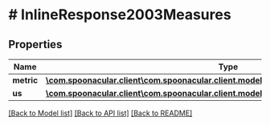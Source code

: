 # # InlineResponse2003Measures

## Properties

Name | Type | Description | Notes
------------ | ------------- | ------------- | -------------
**metric** | [**\com.spoonacular.client\com.spoonacular.client.model\InlineResponse2003MeasuresMetric**](InlineResponse2003MeasuresMetric.md) |  | 
**us** | [**\com.spoonacular.client\com.spoonacular.client.model\InlineResponse2003MeasuresMetric**](InlineResponse2003MeasuresMetric.md) |  | 

[[Back to Model list]](../../README.md#documentation-for-models) [[Back to API list]](../../README.md#documentation-for-api-endpoints) [[Back to README]](../../README.md)


